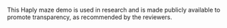 This Haply maze demo is used in research and is made publicly available to promote transparency, as recommended by the reviewers.
